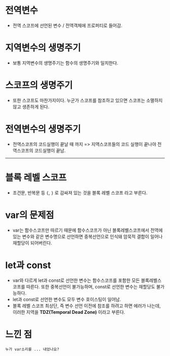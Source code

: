 # 전역변수
- 전역 스코프에 선언된 변수 / 전역객체에 프로퍼티로 들어감.

# 지역변수의 생명주기
- 보통 지역변수의 생명주기는 함수의 생명주기와 일치한다.

# 스코프의 생명주기
- 또한 스코프도 마찬가지이다. 누군가 스코프를 참조하고 있으면 스코프는 소멸하지 않고 생존하게 된다.

# 전역변수의 생명주기
- 전역스코프의 코드실행이 끝날 때 까지 => 지역스코프들의 코드 실행이 끝나야 전역스코프의 코드실행이 끝남.

---

# 블록 레벨 스코프
- 조건문, 반복문 등 ```{```, ```}``` 로 감싸져 있는 것을 블록 레벨 스코프 라고 부른다.

# var의 문제점
- var는 함수스코프만 따르기 때문에 함수스코프가 아닌 블록레벨스코프에서 전역에 있는 변수와 같은 변수명으로 선언하면 중복선언으로 인식돼 암묵적 결합이 일어나 재할당이 되어버린다.

# let과 const
- var와 다르게 let과 const로 선언한 변수는 함수스코프를 포함한 모든 블록레벨스코프를 따른다. 또한 중복선언이 불가능하며, const로 선언한 변수는 재할당도 불가능하다. 
- let과 const로 선언한 변수도 모두 변수 호이스팅이 일어남.
- 블록 레벨 스코프 최상단, 즉 변수 선언 이전에 참조를 하려고 하면 에러가 나는데, 이러한 지역을 **TDZ(Temporal Dead Zone)** 이라고 부른다.

# 느낀 점
```누가 var소리를 ... 내었나요?```

